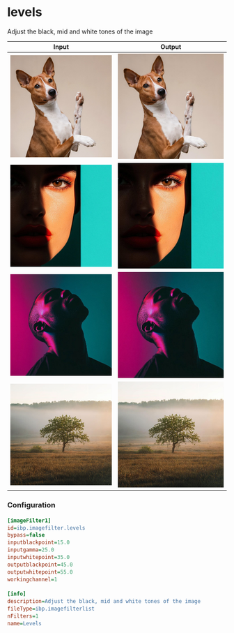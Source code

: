 # levels

Adjust the black, mid and white tones of the image

| Input | Output |
|--------|--------|
| ![dog](../assets/img_in/dog.jpg) | ![dog_levels](../assets/img_out/dog_levels.jpg) |
| ![female](../assets/img_in/female.jpg) | ![female_levels](../assets/img_out/female_levels.jpg) |
| ![male](../assets/img_in/male.jpg) | ![male_levels](../assets/img_out/male_levels.jpg) |
| ![tree](../assets/img_in/tree.jpg) | ![tree_levels](../assets/img_out/tree_levels.jpg) |

### Configuration

```ini
[imageFilter1]
id=ibp.imagefilter.levels
bypass=false
inputblackpoint=15.0
inputgamma=25.0
inputwhitepoint=35.0
outputblackpoint=45.0
outputwhitepoint=55.0
workingchannel=1

[info]
description=Adjust the black, mid and white tones of the image
fileType=ibp.imagefilterlist
nFilters=1
name=Levels


```
